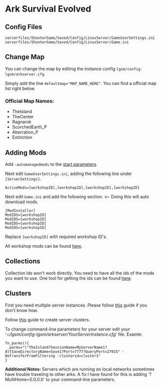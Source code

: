 # Ark Survival Evolved

## Config Files

```text
serverfiles/ShooterGame/Saved/Config/LinuxServer/GameUserSettings.ini
serverfiles/ShooterGame/Saved/Config/LinuxServer/Game.ini
```

## Change Map

You can change the map by editing the instance config `lgsm/config-lgsm/arkserver.cfg`.

Simply add the line `defaultmap="MAP_NAME_HERE"`. You can find a official map list right below.

### Official Map Names:

* TheIsland
* TheCenter
* Ragnarok
* ScorchedEarth\_P
* Aberration\_P
* Extinction

## Adding Mods

Add `-automanagedmods` to the [start parameters](../configuration/start-parameters.md).

Next edit `GameUserSettings.ini`, adding the following line under `[ServerSettings]`.

```text
ActiveMods=[workshopID],[workshopID],[workshopID],[workshopID]
```

Next edit `Game.ini` and add the following section. &lt;-- Doing this will auto download mods.

```text
[ModInstaller]
ModIDS=[workshopID]
ModIDS=[workshopID]
ModIDS=[workshopID]
ModIDS=[workshopID]
```

Replace `[workshopID]` with required workshop ID's.

All workshop mods can be found [here](http://steamcommunity.com/app/346110/workshop/).

## Collections

Collection Ids won't work directly. You need to have all the ids of the mods you want to use. One tool for getting the ids can be found [here](https://tools.rusty.info/tools/stcolids/).

## Clusters

First you need multiple server instances. Please follow [this](../features/multiple-game-servers.md) guide if you don't know how.

Follow [this](https://survivetheark.com/index.php?/forums/topic/87419-guide-cluster-setup/) guide to create server clusters.

To change command-line parameters for your server edit your '_~/lgsm/config-lgsm/arkserver/YourServerInstance.cfg_' file. Examle:

```text
fn_parms(){
  parms="\"TheIsland?SessionName=MyServerName1?AltSaveDirectoryName=Save1?Port=7777?QueryPort=27015" -NoTransferFromFiltering -clusterid=cluster1"
}
```

**Additional Notes:** Servers which are running on local networks sometimes have trouble traveling to other arks. A fix I have found for this is adding '?MultiHome=0.0.0.0' to your command-line parameters.
